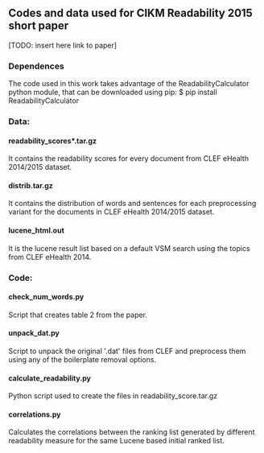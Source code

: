 ## Codes and data used for CIKM Readability 2015 short paper
[TODO: insert here link to paper]

### Dependences
The code used in this work takes advantage of the ReadabilityCalculator python module, that can be downloaded using pip:
$ pip install ReadabilityCalculator

### Data:

#### readability_scores*.tar.gz
It contains the readability scores for every document from CLEF eHealth 2014/2015 dataset.

#### distrib.tar.gz
It contains the distribution of words and sentences for each preprocessing variant for the documents in CLEF eHealth 2014/2015 dataset.

#### lucene_html.out
It is the lucene result list based on a default VSM search using the topics from CLEF eHealth 2014.

### Code:

#### check_num_words.py
Script that creates table 2 from the paper.

#### unpack_dat.py
Script to unpack the original '.dat' files from CLEF and preprocess them using any of the boilerplate removal options.

#### calculate_readability.py
Python script used to create the files in readability_score.tar.gz

#### correlations.py
Calculates the correlations between the ranking list generated by different readability measure for the same Lucene based initial ranked list.

